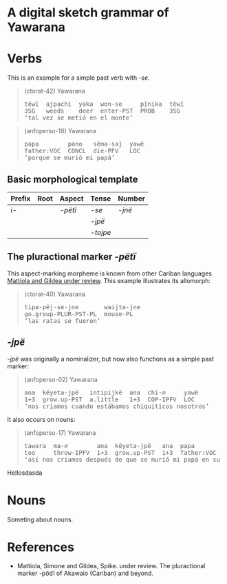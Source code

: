 # A digital sketch grammar of Yawarana

# Verbs

This is an example for a simple past verb with *-se*.

> (ctorat-42) Yawarana
> <pre>
> tëwï  ajpachi  yaka  won-se     pïnika  tëwï  
> 3SG   weeds    deer  enter-PST  PROB    3SG  
> ‘tal vez se metió en el monte’</pre>

> (anfoperso-18) Yawarana
> <pre>
> papa        pano   sëma-saj  yawë  
> father:VOC  CONCL  die-PFV   LOC  
> ‘porque se murió mi papá’</pre>

## Basic morphological template

| Prefix | Root | Aspect  | Tense    | Number |
|:-------|:-----|:--------|:---------|:-------|
| *i-*   |      | *-pëtï* | *-se*    | *-jnë* |
|        |      |         | *-jpë*   |        |
|        |      |         | *-tojpe* |        |

## The pluractional marker *-pëtï*

This aspect-marking morpheme is known from other Cariban languages
[Mattiola and Gildea under review](#source-mattiola2020pluractional).
This example illustrates its allomorph:

> (ctorat-40) Yawarana
> <pre>
> tipa-pëj-se-jne       waijta-jne  
> go.group-PLUR-PST-PL  mouse-PL  
> ‘las ratas se fueron’</pre>

## *-jpë*

*-jpë* was originally a nominalizer, but now also functions as a simple
past marker:

> (anfoperso-02) Yawarana
> <pre>
> ana  këyeta-jpë   intipijkë  ana  chi-∅     yawë  
> 1+3  grow.up-PST  a.little   1+3  COP-IPFV  LOC  
> ‘nos criamos cuando estábamos chiquiticos nosotros’</pre>

It also occurs on nouns:

> (anfoperso-17) Yawarana
> <pre>
> tawara  ma-∅        ana  këyeta-jpë   ana  papa        pan   pata-jpë  të-∅  
> too     throw-IPFV  1+3  grow.up-PST  1+3  father:VOC  late  axe-PST   go-IPFV  
> ‘así nos criamos después de que se murió mi papá en su pueblo’</pre>

Hellosdasda

# Nouns

Someting about nouns.

# References

-   <a id="source-mattiola2020pluractional"> </a>Mattiola, Simone and
    Gildea, Spike. under review. The pluractional marker -pödï of
    Akawaio (Cariban) and beyond.